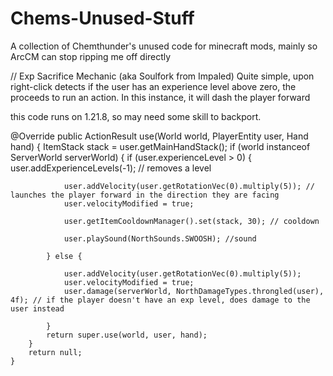 # Chems-Unused-Stuff
A collection of Chemthunder's unused code for minecraft mods, mainly so ArcCM can stop ripping me off directly


// Exp Sacrifice Mechanic (aka Soulfork from Impaled)
Quite simple, upon right-click detects if the user has an experience level above zero, the proceeds to run an action.
In this instance, it will dash the player forward

this code runs on 1.21.8, so may need some skill to backport.

@Override
    public ActionResult use(World world, PlayerEntity user, Hand hand) {
        ItemStack stack = user.getMainHandStack();
        if (world instanceof ServerWorld serverWorld) {
            if (user.experienceLevel > 0) {
                user.addExperienceLevels(-1); // removes a level

                user.addVelocity(user.getRotationVec(0).multiply(5)); // launches the player forward in the direction they are facing
                user.velocityModified = true;

                user.getItemCooldownManager().set(stack, 30); // cooldown

                user.playSound(NorthSounds.SWOOSH); //sound

            } else {

                user.addVelocity(user.getRotationVec(0).multiply(5));
                user.velocityModified = true;
                user.damage(serverWorld, NorthDamageTypes.throngled(user), 4f); // if the player doesn't have an exp level, does damage to the user instead

            }
            return super.use(world, user, hand);
        }
        return null;
    }